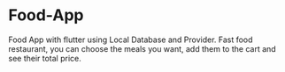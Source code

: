 # Food-App
Food App with flutter using Local Database and Provider.
Fast food restaurant, you can choose the meals you want, add them to the cart and see their total price.   
